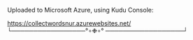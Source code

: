 Uploaded to Microsoft Azure, using Kudu Console: 

 https://collectwordsnur.azurewebsites.net/
└─────────────────°∘❉∘° ──────────────────┘
